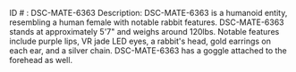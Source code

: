 ID # : DSC-MATE-6363
Description: DSC-MATE-6363 is a humanoid entity, resembling a human female with notable rabbit features. DSC-MATE-6363 stands at approximately 5'7" and weighs around 120lbs. Notable features include purple lips, VR jade LED eyes, a rabbit's head, gold earrings on each ear, and a silver chain. DSC-MATE-6363 has a goggle attached to the forehead as well.